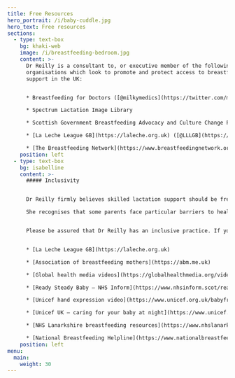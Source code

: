 ```yaml
---
title: Free Resources
hero_portrait: /i/baby-cuddle.jpg
hero_text: Free resources
sections:
  - type: text-box
    bg: khaki-web
    image: /i/breastfeeding-bedroom.jpg
    content: >-
      Dr Reilly is a consultant to, or executive member of the following
      organisations which look to promote and protect access to breastfeeding
      support in the UK:


      * Breastfeeding for Doctors ([@milkymedics](https://twitter.com/milkymedics))

      * Spectrum Lactation Image Library

      * Scottish Government Breastfeeding Advocacy and Culture Change Policy Subgroup Committee

      * [La Leche League GB](https://laleche.org.uk) ([@LLLGB](https://twitter.com/LLLGB))

      * [The Breastfeeding Network](https://www.breastfeedingnetwork.org.uk)
    position: left
  - type: text-box
    bg: isabelline
    content: >-
      ##### Inclusivity


      Dr Reilly firmly believes skilled lactation support should be free and available to all.  

      She recognises that some parents face particular barriers to healthcare based on income, race, sexuality and gender identity.


      Please be assured that Dr Reilly has an inclusive practice. If you are unable to access breastfeeding support privately, please do get in touch and she will try to offer support via email and signpost to appropriate resources.  Below are approved free resources for all stages of breastfeeding/chestfeeding.  


      * [La Leche League GB](https://laleche.org.uk)

      * [Association of breastfeeding mothers](https://abm.me.uk)

      * [Global health media videos](https://globalhealthmedia.org/videos/breastfeeding/)

      * [Ready Steady Baby – NHS Inform](https://www.nhsinform.scot/ready-steady-baby)

      * [Unicef hand expression video](https://www.unicef.org.uk/babyfriendly/baby-friendly-resources/breastfeeding-resources/hand-expression-video/)

      * [Unicef UK – caring for your baby at night](https://www.unicef.org.uk/babyfriendly/baby-friendly-resources/sleep-and-night-time-resources/caring-for-your-baby-at-night/)

      * [NHS Lanarkshire breastfeeding resources](https://www.nhslanarkshire.scot.nhs.uk/services/infantfeeding/) – includes information on safely preparing formula milk

      * [National Breastfeeding Helpline](https://www.nationalbreastfeedinghelpline.org.uk)
    position: left
menu:
  main:
    weight: 30
---
```


